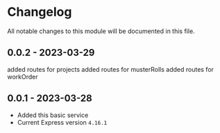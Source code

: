 # Changelog
All notable changes to this module will be documented in this file.



## 0.0.2 - 2023-03-29
added routes for projects
added routes for musterRolls
added routes for workOrder

## 0.0.1 - 2023-03-28
- Added this basic service 
- Current Express version `4.16.1`
